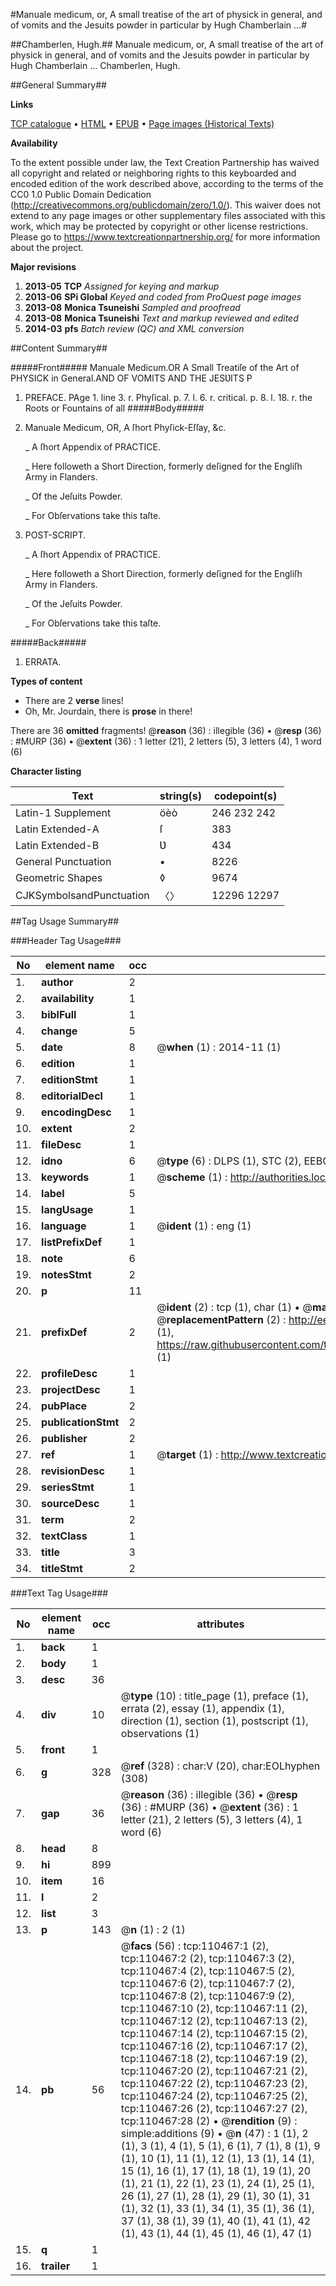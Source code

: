 #Manuale medicum, or, A small treatise of the art of physick in general, and of vomits and the Jesuits powder in particular by Hugh Chamberlain ...#

##Chamberlen, Hugh.##
Manuale medicum, or, A small treatise of the art of physick in general, and of vomits and the Jesuits powder in particular by Hugh Chamberlain ...
Chamberlen, Hugh.

##General Summary##

**Links**

[TCP catalogue](http://www.ota.ox.ac.uk/tcp/)  • 
[HTML](http://tei.it.ox.ac.uk/tcp/Texts-HTML/free/A31/A31623.html)  • 
[EPUB](http://tei.it.ox.ac.uk/tcp/Texts-EPUB/free/A31/A31623.epub) • 
[Page images (Historical Texts)](https://historicaltexts.jisc.ac.uk/eebo-31355440e)

**Availability**

To the extent possible under law, the Text Creation Partnership has waived all copyright and related or neighboring rights to this keyboarded and encoded edition of the work described above, according to the terms of the CC0 1.0 Public Domain Dedication (http://creativecommons.org/publicdomain/zero/1.0/). This waiver does not extend to any page images or other supplementary files associated with this work, which may be protected by copyright or other license restrictions. Please go to https://www.textcreationpartnership.org/ for more information about the project.

**Major revisions**

1. __2013-05__ __TCP__ *Assigned for keying and markup*
1. __2013-06__ __SPi Global__ *Keyed and coded from ProQuest page images*
1. __2013-08__ __Monica Tsuneishi__ *Sampled and proofread*
1. __2013-08__ __Monica Tsuneishi__ *Text and markup reviewed and edited*
1. __2014-03__ __pfs__ *Batch review (QC) and XML conversion*

##Content Summary##

#####Front#####
Manuale Medicum.OR A Small Treatiſe of the Art of PHYSICK in General.AND OF VOMITS AND THE JESƲITS P
1. PREFACE.
PAge 1. line 3. r. Phyſical. p. 7. l. 6. r. critical. p. 8. l. 18. r. the Roots or Fountains of all 
#####Body#####

1. Manuale Medicum, OR, A ſhort Phyſick-Eſſay, &c.

    _ A ſhort Appendix of PRACTICE.

    _ Here followeth a Short Direction, formerly deſigned for the Engliſh Army in Flanders.

    _ Of the Jeſuits Powder.

    _ For Obſervations take this taſte.

1. POST-SCRIPT.

    _ A ſhort Appendix of PRACTICE.

    _ Here followeth a Short Direction, formerly deſigned for the Engliſh Army in Flanders.

    _ Of the Jeſuits Powder.

    _ For Obſervations take this taſte.

#####Back#####

1. ERRATA.

**Types of content**

  * There are 2 **verse** lines!
  * Oh, Mr. Jourdain, there is **prose** in there!

There are 36 **omitted** fragments! 
 @__reason__ (36) : illegible (36)  •  @__resp__ (36) : #MURP (36)  •  @__extent__ (36) : 1 letter (21), 2 letters (5), 3 letters (4), 1 word (6)

**Character listing**


|Text|string(s)|codepoint(s)|
|---|---|---|
|Latin-1 Supplement|öèò|246 232 242|
|Latin Extended-A|ſ|383|
|Latin Extended-B|Ʋ|434|
|General Punctuation|•|8226|
|Geometric Shapes|◊|9674|
|CJKSymbolsandPunctuation|〈〉|12296 12297|

##Tag Usage Summary##

###Header Tag Usage###

|No|element name|occ|attributes|
|---|---|---|---|
|1.|__author__|2||
|2.|__availability__|1||
|3.|__biblFull__|1||
|4.|__change__|5||
|5.|__date__|8| @__when__ (1) : 2014-11 (1)|
|6.|__edition__|1||
|7.|__editionStmt__|1||
|8.|__editorialDecl__|1||
|9.|__encodingDesc__|1||
|10.|__extent__|2||
|11.|__fileDesc__|1||
|12.|__idno__|6| @__type__ (6) : DLPS (1), STC (2), EEBO-CITATION (1), OCLC (1), VID (1)|
|13.|__keywords__|1| @__scheme__ (1) : http://authorities.loc.gov/ (1)|
|14.|__label__|5||
|15.|__langUsage__|1||
|16.|__language__|1| @__ident__ (1) : eng (1)|
|17.|__listPrefixDef__|1||
|18.|__note__|6||
|19.|__notesStmt__|2||
|20.|__p__|11||
|21.|__prefixDef__|2| @__ident__ (2) : tcp (1), char (1)  •  @__matchPattern__ (2) : ([0-9\-]+):([0-9IVX]+) (1), (.+) (1)  •  @__replacementPattern__ (2) : http://eebo.chadwyck.com/downloadtiff?vid=$1&page=$2 (1), https://raw.githubusercontent.com/textcreationpartnership/Texts/master/tcpchars.xml#$1 (1)|
|22.|__profileDesc__|1||
|23.|__projectDesc__|1||
|24.|__pubPlace__|2||
|25.|__publicationStmt__|2||
|26.|__publisher__|2||
|27.|__ref__|1| @__target__ (1) : http://www.textcreationpartnership.org/docs/. (1)|
|28.|__revisionDesc__|1||
|29.|__seriesStmt__|1||
|30.|__sourceDesc__|1||
|31.|__term__|2||
|32.|__textClass__|1||
|33.|__title__|3||
|34.|__titleStmt__|2||


###Text Tag Usage###

|No|element name|occ|attributes|
|---|---|---|---|
|1.|__back__|1||
|2.|__body__|1||
|3.|__desc__|36||
|4.|__div__|10| @__type__ (10) : title_page (1), preface (1), errata (2), essay (1), appendix (1), direction (1), section (1), postscript (1), observations (1)|
|5.|__front__|1||
|6.|__g__|328| @__ref__ (328) : char:V (20), char:EOLhyphen (308)|
|7.|__gap__|36| @__reason__ (36) : illegible (36)  •  @__resp__ (36) : #MURP (36)  •  @__extent__ (36) : 1 letter (21), 2 letters (5), 3 letters (4), 1 word (6)|
|8.|__head__|8||
|9.|__hi__|899||
|10.|__item__|16||
|11.|__l__|2||
|12.|__list__|3||
|13.|__p__|143| @__n__ (1) : 2 (1)|
|14.|__pb__|56| @__facs__ (56) : tcp:110467:1 (2), tcp:110467:2 (2), tcp:110467:3 (2), tcp:110467:4 (2), tcp:110467:5 (2), tcp:110467:6 (2), tcp:110467:7 (2), tcp:110467:8 (2), tcp:110467:9 (2), tcp:110467:10 (2), tcp:110467:11 (2), tcp:110467:12 (2), tcp:110467:13 (2), tcp:110467:14 (2), tcp:110467:15 (2), tcp:110467:16 (2), tcp:110467:17 (2), tcp:110467:18 (2), tcp:110467:19 (2), tcp:110467:20 (2), tcp:110467:21 (2), tcp:110467:22 (2), tcp:110467:23 (2), tcp:110467:24 (2), tcp:110467:25 (2), tcp:110467:26 (2), tcp:110467:27 (2), tcp:110467:28 (2)  •  @__rendition__ (9) : simple:additions (9)  •  @__n__ (47) : 1 (1), 2 (1), 3 (1), 4 (1), 5 (1), 6 (1), 7 (1), 8 (1), 9 (1), 10 (1), 11 (1), 12 (1), 13 (1), 14 (1), 15 (1), 16 (1), 17 (1), 18 (1), 19 (1), 20 (1), 21 (1), 22 (1), 23 (1), 24 (1), 25 (1), 26 (1), 27 (1), 28 (1), 29 (1), 30 (1), 31 (1), 32 (1), 33 (1), 34 (1), 35 (1), 36 (1), 37 (1), 38 (1), 39 (1), 40 (1), 41 (1), 42 (1), 43 (1), 44 (1), 45 (1), 46 (1), 47 (1)|
|15.|__q__|1||
|16.|__trailer__|1||
